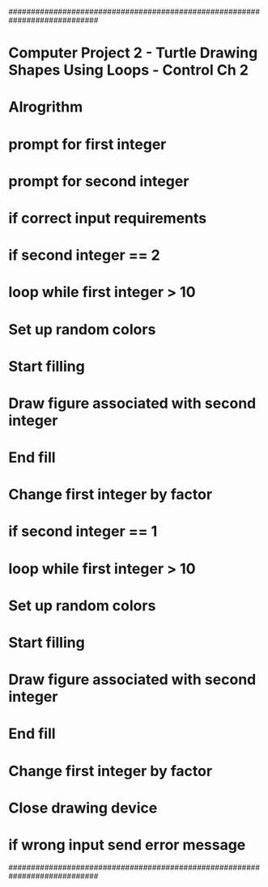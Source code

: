 
############################################################################
#   Computer Project 2 - Turtle Drawing Shapes Using Loops - Control Ch 2    
# Alrogrithm
#  prompt for first integer
#  prompt for second integer
#  if correct input requirements
#     if second integer == 2
#       loop while first integer > 10
#           Set up random colors
#           Start filling
#           Draw figure associated with second integer
#           End fill
#           Change first integer by factor
#     if second integer == 1
#       loop while first integer > 10
#           Set up random colors
#           Start filling
#           Draw figure associated with second integer
#           End fill
#           Change first integer by factor
#    Close drawing device
#  if wrong input send error message
############################################################################
